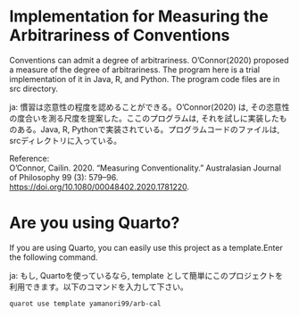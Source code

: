 # Implementation for Measuring the Arbitrariness of Conventions

Conventions can admit a degree of arbitrariness. O’Connor(2020) proposed a measure of the degree of arbitrariness. The program here is a trial implementation of it in Java, R, and Python. The program code files are in src directory. 

ja: 慣習は恣意性の程度を認めることができる。O’Connor(2020) は, その恣意性の度合いを測る尺度を提案した。ここのプログラムは, それを試しに実装したものある。Java, R, Pythonで実装されている。プログラムコードのファイルは, srcディレクトリに入っている。

Reference: \
O’Connor, Cailin. 2020. “Measuring Conventionality.” Australasian Journal of Philosophy 99 (3): 579–96. https://doi.org/10.1080/00048402.2020.1781220.


# Are you using Quarto?

If you are using Quarto, you can easily use this project as a template.Enter the following command. 

ja: もし, Quartoを使っているなら, template として簡単にこのプロジェクトを利用できます。以下のコマンドを入力して下さい。

```{zash}
quarot use template yamanori99/arb-cal
```


